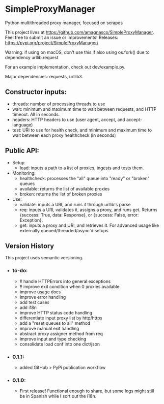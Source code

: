 # SimpleProxyManager
Python multithreaded proxy manager, focused on scrapes

This project lives at https://github.com/amagnasco/SimpleProxyManager. Feel free to submit an issue or improvements!
Releases: https://pypi.org/project/SimpleProxyManager/

Warning: if using on macOS, don't use this if also using os.fork() due to dependency urllib.request

For an example implementation, check out dev/example.py.

Major dependencies: requests, urllib3.

## Constructor inputs:
- threads: number of processing threads to use
- wait: minimum and maximum time to wait between requests, and HTTP timeout. All in seconds.
- headers: HTTP headers to use (user agent, accept, and accept-language)
- test: URI to use for health check, and minimum and maximum time to wait between each proxy healthcheck (in seconds)

## Public API:
- Setup:
    - load: inputs a path to a list of proxies, ingests and tests them.
- Monitoring:
    - healthcheck: processes the "all" queue into "ready" or "broken" queues
    - available: returns the list of available proxies
    - broken: returns the list of broken proxies
- Use:
    - validate: inputs a URI, and runs it through urllib's parse
    - req: inputs a URI, validates it, assigns a proxy, and runs get. Returns {success: True, data: Response}, or {success: False, error: Exception}.
    - get: inputs a proxy and URI, and retrieves it. For advanced usage like externally queued/threaded/async'd setups.

## Version History
This project uses semantic versioning. 
- ### to-do:
    - !! handle HTTPErrors into general exceptions
    - !! improve exit condition when 0 proxies available
    - improve usage docs
    - improve error handling
    - add test cases
    - add i18n
    - improve HTTP status code handling
    - differentiate input proxy list by http/https
    - add a "reset queues to all" method
    - improve manual exit handling
    - abstract proxy assigner method from req
    - improve input and type checking
    - consolidate load conf into one dict/json
- ### 0.1.1:
	- added GitHub > PyPi publication workflow
- ### 0.1.0:
    - First release! Functional enough to share, but some logs might still be in Spanish while I sort out the i18n. 
